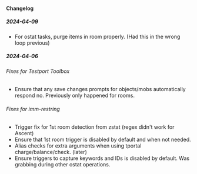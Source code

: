 #### Changelog

##### 2024-04-09
- For ostat tasks, purge items in room properly. (Had this in the wrong loop previous)

##### 2024-04-06
###### Fixes for Testport Toolbox
- Ensure that any save changes prompts for objects/mobs automatically respond no. Previously only happened for rooms.


###### Fixes for imm-restring
- Trigger fix for 1st room detection from zstat (regex didn't work for Ascent)
- Ensure that 1st room trigger is disabled by default and when not needed.
- Alias checks for extra arguments when using tportal charge/balance/check.
(later)
- Ensure triggers to capture keywords and IDs is disabled by default. Was grabbing during other ostat operations.

